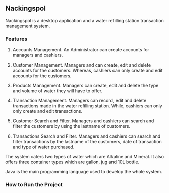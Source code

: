 ## Nackingspol
Nackingspol is a desktop application and a water refilling station transaction management system.

### Features
1. Accounts Management. An Administrator can create accounts for managers and cashiers.

2. Customer Management. Managers and can create, edit and delete accounts for the customers. Whereas, cashiers can only create and edit accounts for the customers.

3. Products Management. Managers can create, edit and delete the type and volume of water they will have to offer. 

4. Transaction Management. Managers can record, edit and delete transactions made in the water refilling station. While, cashiers can only only create and edit transactions.

5. Customer Search and Filter. Managers and cashiers can search and filter the customers by using the lastname of customers.

6. Transactions Search and Filter. Managers and cashiers can search and filter transactions by the lastname of the customers, date of transaction and type of water purchased. 

The system caters two types of water which are Alkaline and Mineral. It also offers three container types which are gallon, jug and 10L bottle.

Java is the main programming language used to develop the whole system.

### How to Run the Project
